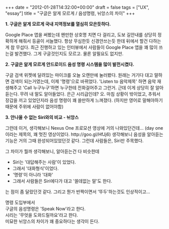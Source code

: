 +++
date = "2012-01-28T14:32:00+00:00"
draft = false
tags = ["UX", "essay"]
title = "구글은 알게 모르게 / 음성명령, 뉘앙스의 차이"
+++
<p><strong>1. 구글은 알게 모르게 국내 지역정보를 열심히 모은듯하다.</strong></p>&#13;
<p>Google Place 앱을 써봤는데 왠만한 상호명 치면 다 걸리고, 도보 길안내를 상당히 정확하게 해줘서 등골이 서늘했다. 항상 무심한듯 신경안쓰는듯 한데 뒤에서 할건 다하는게 참 무섭다. 최근 진행하고 있는 인터뷰에서 사람들이 Google Place 앱을 꽤 많이 쓰는걸 발견했다. 그게 구글것인지도 모르고. 물론 알필요도 없지만.</p>&#13;
<p><strong>2. </strong><strong>구글은 알게 모르게 </strong><strong>안드로이드 음성 명령 시스템을 많이 발전시켰다.</strong></p>&#13;
<p>구글 검색 위젯에 달려있는 마이크를 오늘 오랜만에 눌러봤다. 원래는 거기다 대고 말하면 검색이 되는거였는데, 이제 '명령'으로 바뀌었다. 'Listen to 음악제목' 하면 음악 재생해주고 'Call 누구누구'하면 누구한테 전화걸어주고 그런거. 근데 이게 상당히 잘 알아듣는다. 무려 내 말도 알아들었다. 은근 시리급인데? 오. 마침 상황이 밖이었고, 추워서 장갑을 끼고 있었던지라 음성 명령이 꽤 쓸만하게 느껴졌다. (하지만 영어로 말해야하기 때문에 주위에 사람이 없어야함)</p>&#13;
<p><strong>3. 안나올 수 없는 Siri와의 비교 - 뉘앙스</strong></p>&#13;
<p>그런데 이거, 생각해보니 Nexus One 프로모션 영상에 거의 나와있던건데... (day one이라는 제목의, 꽤 멋진 영상이었다. http://goo.gl/HfJj6) 생각해보니 음성을 알아듣는 기능은 거의 그때 완성되어있었던것 같다. 그런데 사람들은, Siri만 주목했다.</p>&#13;
<p>그 차이가 뭘까 생각해보니, 알아듣는건 다 비슷한데</p>&#13;
<ul><li>Siri는 '대답해주는 사람'이 있었다.</li>&#13;
<li>그래서 '대화형식'이었다.</li>&#13;
<li>'명령'이 아니라 '대화'</li>&#13;
<li>그래서 사람들은 Siri에다가 대고 '쓸데없는 말'도 한다.</li>&#13;
</ul><p>는 점이 좀 달랐던것 같다. 그리고 뭔가 반짝이면서 '뚜두'하는것도 인상적이고...</p>&#13;
<p>명령 도입부에서<br />구글의 음성명령은 'Speak Now'라고 한다.<br />시리는 '무엇을 도와드릴까요'라고 한다.<br />미묘한 뉘앙스의 차이가 꽤 중요하다는 생각이 든다. </p> 
